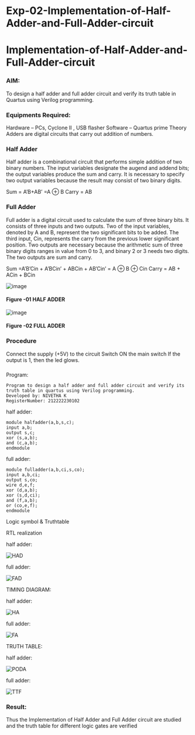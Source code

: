 # Exp-02-Implementation-of-Half-Adder-and-Full-Adder-circuit

# Implementation-of-Half-Adder-and-Full-Adder-circuit
### AIM:
To design a half adder and full adder circuit and verify its truth table in Quartus using Verilog programming.

### Equipments Required:
Hardware – PCs, Cyclone II , USB flasher
Software – Quartus prime
Theory
Adders are digital circuits that carry out addition of numbers.

### Half Adder
Half adder is a combinational circuit that performs simple addition of two binary numbers. The input variables designate the augend and addend bits; the output variables produce the sum and carry. It is necessary to specify two output variables because the result may consist of two binary digits.

Sum = A’B+AB’ =A ⊕ B Carry = AB

### Full Adder
Full adder is a digital circuit used to calculate the sum of three binary bits. It consists of three inputs and two outputs. Two of the input variables, denoted by A and B, represent the two significant bits to be added. The third input, Cin, represents the carry from the previous lower significant position. Two outputs are necessary because the arithmetic sum of three binary digits ranges in value from 0 to 3, and binary 2 or 3 needs two digits. The two outputs are sum and carry.

Sum =A’B’Cin + A’BCin’ + ABCin + AB’Cin’ = A ⊕ B ⊕ Cin Carry = AB + ACin + BCin

 ![image](https://user-images.githubusercontent.com/36288975/163552156-a13e5a56-c638-4110-97d9-8896907c8d25.png)

#### Figure -01 HALF ADDER 


![image](https://user-images.githubusercontent.com/36288975/163552057-b3547877-6d07-45b4-b7e0-bcfebfad9e1d.png)

#### Figure -02 FULL ADDER 

### Procedure

Connect the supply (+5V) to the circuit
Switch ON the main switch
If the output is 1, then the led glows.
### 
Program:
```
Program to design a half adder and full adder circuit and verify its truth table in quartus using Verilog programming.
Developed by: NIVETHA K 
RegisterNumber: 212222230102
```
half adder:
```
module halfadder(a,b,s,c);
input a,b;
output s,c;
xor (s,a,b);
and (c,a,b);
endmodule
```
full adder:
```
module fulladder(a,b,ci,s,co);
input a,b,ci;
output s,co;
wire d,e,f;
xor (d,a,b);
xor (s,d,ci);
and (f,a,b);
or (co,e,f);
endmodule
```
Logic symbol & Truthtable

RTL realization

half adder:

![HAD](https://user-images.githubusercontent.com/119559844/231478947-e4607ba6-ff2e-4410-9df6-315e45f2d356.png)

full adder:

![FAD](https://user-images.githubusercontent.com/119559844/231479034-c56d3d00-f48b-49ca-b0bd-fe558d075fed.png)

TIMING DIAGRAM:

half adder:

![HA ](https://user-images.githubusercontent.com/119559844/231479724-a4500f47-c569-424b-8b2d-cbd526ec6415.png)

full adder:

![FA ](https://user-images.githubusercontent.com/119559844/231479778-b868f13b-b57d-4c56-ab82-90a703444d8f.png)

TRUTH TABLE:

half adder:

![PODA](https://user-images.githubusercontent.com/119559844/231479181-c4710442-6410-4524-a518-0624b5683646.png)

full adder:

![TTF ](https://user-images.githubusercontent.com/119559844/231479228-a58847cc-11d8-4463-8648-07a98ab13319.png)

### Result:

Thus the Implementation of Half Adder and Full Adder circuit are studied and the truth table for different logic gates are verified
